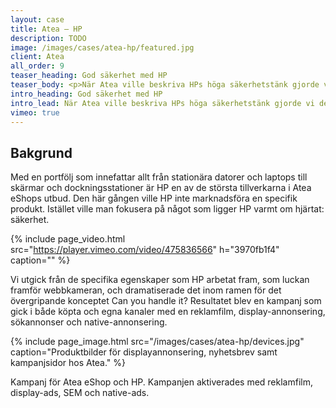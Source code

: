 ```yaml
---
layout: case
title: Atea – HP
description: TODO
image: /images/cases/atea-hp/featured.jpg
client: Atea
all_order: 9
teaser_heading: God säkerhet med HP
teaser_body: <p>När Atea ville beskriva HPs höga säkerhetstänk gjorde vi det med hjälp av bakelser.</p>
intro_heading: God säkerhet med HP
intro_lead: När Atea ville beskriva HPs höga säkerhetstänk gjorde vi det med hjälp av bakelser.
vimeo: true
---
```


## Bakgrund

Med en portfölj som innefattar allt från stationära datorer och laptops till skärmar och dockningsstationer är HP en av de största tillverkarna i Atea eShops utbud. Den här gången ville HP inte marknadsföra en specifik produkt. Istället ville man fokusera på något som ligger HP varmt om hjärtat: säkerhet.

{%
  include page_video.html
  src="https://player.vimeo.com/video/475836566"
  h="3970fb1f4"
  caption=""
%}

Vi utgick från de specifika egenskaper som HP arbetat fram, som luckan framför webbkameran, och dramatiserade det inom ramen för det övergripande konceptet Can you handle it? Resultatet blev en kampanj som gick i både köpta och egna kanaler med en reklamfilm, display-annonsering, sökannonser och native-annonsering. 

{%
  include page_image.html
  src="/images/cases/atea-hp/devices.jpg"
  caption="Produktbilder för displayannonsering, nyhetsbrev samt kampanjsidor hos Atea."
%}

Kampanj för Atea eShop och HP. Kampanjen aktiverades med reklamfilm, display-ads, SEM och native-ads.